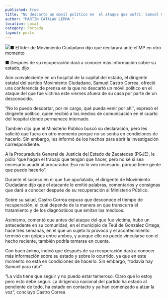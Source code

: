 ```yaml
---
published: true
title: "No descarto un móvil político en  el ataque que sufrí: Samuel Castro"
author: "MARTIN CATALAN LERMA "
location: Local
category: Portada
layout: posts
---
```


![](http://i.imgur.com/xwr5TOam.jpg)■ El líder de Movimiento Ciudadano dijo que declarará ante el MP en otro momento 

■ Después de su recuperación dará a conocer más información sobre su estado, dijo

Aún convaleciente en un hospital de la capital del estado, el dirigente estatal del partido Movimiento Ciudadano, Samuel Castro Correa, ofreció una conferencia de prensa en la que no descartó un móvil político en el ataque del que fue víctima este viernes afuera de su casa por parte de un desconocido.

“No lo puedo descartar, por mi cargo, qué pueda venir por ahí”, expresó el dirigente político, quien recibió a los medios de comunicación en el cuarto del hospital donde permanece internado.

También dijo que el Ministerio Público buscó su declaración, pero les solicitó que fuera en otro momento porque no se sentía en condiciones de hacerlo. Sin embargo, les informó de los hechos para abrir la investigación correspondiente.

A la Procuraduría General de Justicia del Estado de Zacatecas (PGJE), le pidió “que hagan el trabajo que tengan que hacer, pero no sé si sea necesario acudir al procurador. Eso no lo veo necesario, porque tiene gente que puede hacerlo”.

Durante el suceso en el que fue apuñalado, el dirigente de Movimiento Ciudadano dijo que el atacante le emitió palabras, comentarios y consignas que dará a conocer después de su recuperación al Ministerio Público.

Sobre su salud, Castro Correa expuso que desconoce el tiempo de recuperación, el cual depende de la manera en que transcurra el tratamiento y de los diagnósticos que emitan los médicos.

Asimismo, comentó que antes del ataque del que fue víctima, hubo un antecedente en su comunidad, en el municipio de Teúl de González Ortega, hace tres semanas, en el que un sujeto lo provocó y el acontecimiento terminó con golpes entre ambos, y aunque ello no puede vincularse con el hecho reciente, también podría tomarse en cuenta.

Con buen ánimo, indicó que después de su recuperación dará a conocer más información sobre su estado y sobre lo ocurrido, ya que en este momento no está en condiciones de hacerlo. Sin embargo, “todavía hay Samuel para rato”.

“La vida tiene que seguir y no puedo estar temeroso. Claro que lo estoy pero esto debe seguir. La dirigencia nacional del partido ha estado al pendiente de todo, ha estado en contacto y ya han comenzado a alzar la voz”, concluyó Castro Correa.

